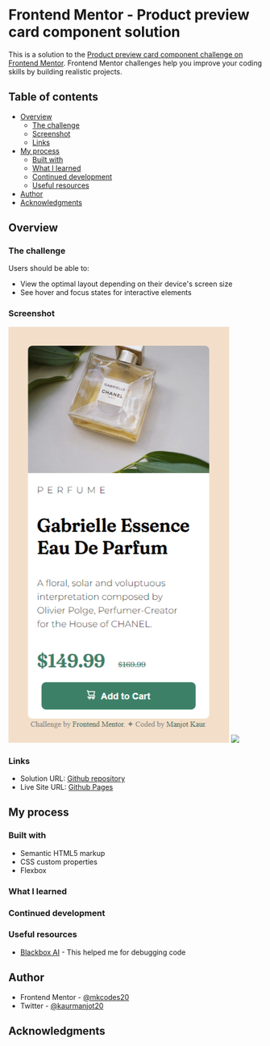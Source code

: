 # Frontend Mentor - Product preview card component solution

This is a solution to the [Product preview card component challenge on Frontend Mentor](https://www.frontendmentor.io/challenges/product-preview-card-component-GO7UmttRfa). Frontend Mentor challenges help you improve your coding skills by building realistic projects. 

## Table of contents

- [Overview](#overview)
  - [The challenge](#the-challenge)
  - [Screenshot](#screenshot)
  - [Links](#links)
- [My process](#my-process)
  - [Built with](#built-with)
  - [What I learned](#what-i-learned)
  - [Continued development](#continued-development)
  - [Useful resources](#useful-resources)
- [Author](#author)
- [Acknowledgments](#acknowledgments)
## Overview

### The challenge

Users should be able to:

- View the optimal layout depending on their device's screen size
- See hover and focus states for interactive elements

### Screenshot

![](images\Frontend-Mentor-Product-preview-card-component.png)
![](https://github.com/mkcodes20/product-preview-card-component-main/blob/main/images/Frontend-Mentor-Product-preview-card-component.png)


### Links

- Solution URL: [Github repository](https://github.com/mkcodes20/product-preview-card)
- Live Site URL: [Github Pages](https://mkcodes20.github.io/product-preview-card/)

## My process

### Built with

- Semantic HTML5 markup
- CSS custom properties
- Flexbox

### What I learned



### Continued development



### Useful resources

- [Blackbox AI](https://www.useblackbox.io/) - This helped me for debugging code

## Author

- Frontend Mentor - [@mkcodes20](https://www.frontendmentor.io/profile/mkcodes20)
- Twitter - [@kaurmanjot20](https://www.twitter.com/kaurmanjot20)

## Acknowledgments


